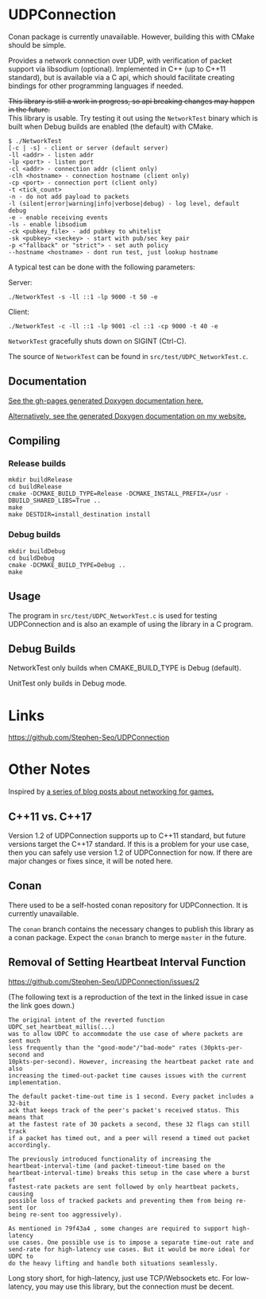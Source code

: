 # UDPConnection

Conan package is currently unavailable. However, building this with CMake should
be simple.

Provides a network connection over UDP, with verification of packet support via
libsodium (optional). Implemented in C++ (up to C++11 standard), but is
available via a C api, which should facilitate creating bindings for other
programming languages if needed.

~~This library is still a work in progress, so api breaking changes may happen
in the future.~~  
This library is usable. Try testing it out using the `NetworkTest` binary which
is built when Debug builds are enabled (the default) with CMake.

    $ ./NetworkTest
    [-c | -s] - client or server (default server)
    -ll <addr> - listen addr
    -lp <port> - listen port
    -cl <addr> - connection addr (client only)
    -clh <hostname> - connection hostname (client only)
    -cp <port> - connection port (client only)
    -t <tick_count>
    -n - do not add payload to packets
    -l (silent|error|warning|info|verbose|debug) - log level, default debug
    -e - enable receiving events
    -ls - enable libsodium
    -ck <pubkey_file> - add pubkey to whitelist
    -sk <pubkey> <seckey> - start with pub/sec key pair
    -p <"fallback" or "strict"> - set auth policy
    --hostname <hostname> - dont run test, just lookup hostname

A typical test can be done with the following parameters:

Server:

    ./NetworkTest -s -ll ::1 -lp 9000 -t 50 -e

Client:

    ./NetworkTest -c -ll ::1 -lp 9001 -cl ::1 -cp 9000 -t 40 -e

`NetworkTest` gracefully shuts down on SIGINT (Ctrl-C).

The source of `NetworkTest` can be found in `src/test/UDPC_NetworkTest.c`.

## Documentation

[See the gh-pages generated Doxygen documentation here.](https://stephen-seo.github.io/UDPConnection/)

[Alternatively, see the generated Doxygen documentation on my website.](https://seodisparate.com/udpc_docs)

## Compiling

### Release builds

    mkdir buildRelease
    cd buildRelease
    cmake -DCMAKE_BUILD_TYPE=Release -DCMAKE_INSTALL_PREFIX=/usr -DBUILD_SHARED_LIBS=True ..
    make
    make DESTDIR=install_destination install

### Debug builds

    mkdir buildDebug
    cd buildDebug
    cmake -DCMAKE_BUILD_TYPE=Debug ..
    make

## Usage

The program in `src/test/UDPC_NetworkTest.c` is used for testing UDPConnection
and is also an example of using the library in a C program.

## Debug Builds

NetworkTest only builds when CMAKE\_BUILD\_TYPE is Debug (default).

UnitTest only builds in Debug mode.

# Links
https://github.com/Stephen-Seo/UDPConnection  

# Other Notes

Inspired by [a series of blog posts about networking for games.](https://gafferongames.com/categories/game-networking/)

## C++11 vs. C++17

Version 1.2 of UDPConnection supports up to C++11 standard, but future versions
target the C++17 standard. If this is a problem for your use case, then you can
safely use version 1.2 of UDPConnection for now. If there are major changes or
fixes since, it will be noted here.

## Conan

There used to be a self-hosted conan repository for UDPConnection. It is
currently unavailable.

The `conan` branch contains the necessary changes to publish this library as a
conan package. Expect the `conan` branch to merge `master` in the future.

## Removal of Setting Heartbeat Interval Function

https://github.com/Stephen-Seo/UDPConnection/issues/2

(The following text is a reproduction of the text in the linked issue in case
the link goes down.)

    The original intent of the reverted function UDPC_set_heartbeat_millis(...)
    was to allow UDPC to accommodate the use case of where packets are sent much
    less frequently than the "good-mode"/"bad-mode" rates (30pkts-per-second and
    10pkts-per-second). However, increasing the heartbeat packet rate and also
    increasing the timed-out-packet time causes issues with the current
    implementation.
    
    The default packet-time-out time is 1 second. Every packet includes a 32-bit
    ack that keeps track of the peer's packet's received status. This means that
    at the fastest rate of 30 packets a second, these 32 flags can still track
    if a packet has timed out, and a peer will resend a timed out packet
    accordingly.
    
    The previously introduced functionality of increasing the
    heartbeat-interval-time (and packet-timeout-time based on the
    heartbeat-interval-time) breaks this setup in the case where a burst of
    fastest-rate packets are sent followed by only heartbeat packets, causing
    possible loss of tracked packets and preventing them from being re-sent (or
    being re-sent too aggressively).
    
    As mentioned in 79f43a4 , some changes are required to support high-latency
    use cases. One possible use is to impose a separate time-out rate and
    send-rate for high-latency use cases. But it would be more ideal for UDPC to
    do the heavy lifting and handle both situations seamlessly.

Long story short, for high-latency, just use TCP/Websockets etc. For
low-latency, you may use this library, but the connection must be decent.
